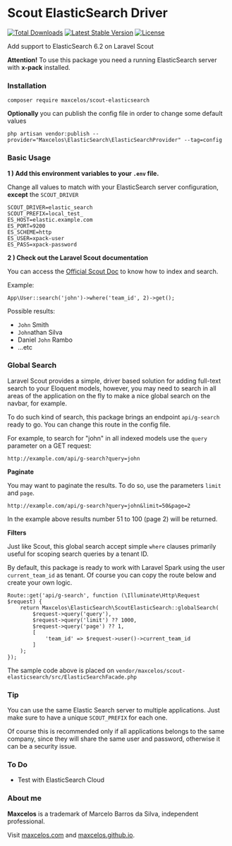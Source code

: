 # Scout ElasticSearch Driver

<p>
<a href="https://packagist.org/packages/maxcelos/scout-elasticsearch"><img src="https://poser.pugx.org/maxcelos/scout-elasticsearch/d/total.svg" alt="Total Downloads"></a>
<a href="https://packagist.org/packages/maxcelos/scout-elasticsearch"><img src="https://poser.pugx.org/maxcelos/scout-elasticsearch/v/stable.svg" alt="Latest Stable Version"></a>
<a href="https://packagist.org/packages/maxcelos/scout-elasticsearch"><img src="https://poser.pugx.org/maxcelos/scout-elasticsearch/license.svg" alt="License"></a>
</p>

Add support to ElasticSearch 6.2 on Laravel Scout

**Attention!** To use this package you need a running ElasticSearch server with **x-pack** installed.

### Installation

```
composer require maxcelos/scout-elasticsearch
```

**Optionally** you can publish the config file in order to change some default values

```
php artisan vendor:publish --provider="Maxcelos\ElasticSearch\ElasticSearchProvider" --tag=config
```

### Basic Usage

**1 ) Add this environment variables to your `.env` file.**

Change all values to match with your ElasticSearch server configuration, **except** the `SCOUT_DRIVER`

```
SCOUT_DRIVER=elastic_search
SCOUT_PREFIX=local_test_
ES_HOST=elastic.example.com
ES_PORT=9200
ES_SCHEME=http
ES_USER=xpack-user
ES_PASS=xpack-password
```

**2 ) Check out the Laravel Scout documentation**

You can access the [Official Scout Doc](https://laravel.com/docs/5.6/scout) to know how to index and search.

Example:
```
App\User::search('john')->where('team_id', 2)->get();
```

Possible results: 
- `John` Smith
- `John`athan Silva
- Daniel `John` Rambo
- ...etc

### Global Search

Laravel Scout provides a simple, driver based solution for adding full-text search to your Eloquent models, however, you may need to search in all areas of the application on the fly to make a nice global search on the navbar, for example.

To do such kind of search, this package brings an endpoint `api/g-search` ready to go. You can change this route in the config file.

For example, to search for "john" in all indexed models use the `query` parameter on a GET request:

```
http://example.com/api/g-search?query=john
```

**Paginate**

You may want to paginate the results. To do so, use the parameters `limit` and `page`.

```
http://example.com/api/g-search?query=john&limit=50&page=2
```

In the example above results number 51 to 100 (page 2) will be returned.

**Filters**

Just like Scout, this global search accept simple `where` clauses primarily useful for scoping search queries by a tenant ID.

By default, this package is ready to work with Laravel Spark using the user `current_team_id` as tenant. Of course you can copy the route below and create your own logic. 

```
Route::get('api/g-search', function (\Illuminate\Http\Request $request) {
    return Maxcelos\ElasticSearch\ScoutElasticSearch::globalSearch(
        $request->query('query'),
        $request->query('limit') ?? 1000,
        $request->query('page') ?? 1,
        [
            'team_id' => $request->user()->current_team_id
        ]
    );
});
```

The sample code above is placed on `vendor/maxcelos/scout-elasticsearch/src/ElasticSearchFacade.php`


### Tip

You can use the same Elastic Search server to multiple applications. Just make sure to have a unique `SCOUT_PREFIX` for each one.

Of course this is recommended only if all applications belongs to the same company, since they will share the same user and password, otherwise it can be a security issue.

### To Do

- Test with ElasticSearch Cloud

### About me

**Maxcelos** is a trademark of Marcelo Barros da Silva, independent professional.

Visit [maxcelos.com](https://maxcelos.com) and [maxcelos.github.io](https://maxcelos.github.io).
